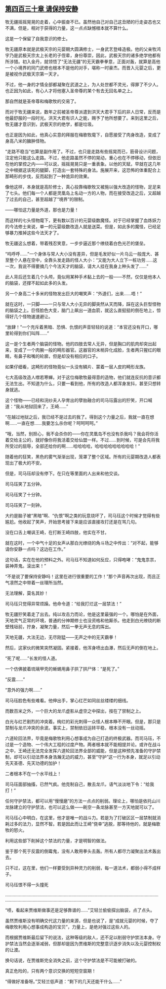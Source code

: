 ## [第四百三十章 请保持安静](https://www.xxbiquge.com/11_11207/9197855.html)


  牧无疆摇摇晃晃的走着，心中振奋不已。虽然他自己对自己这丑陋的行走姿态也又不满，但是，相对于获得的力量，这一点点缺憾根本就不算什么。

  这是一个保留了自我意识的修士。

  牧无疆原本就是武极天宗的元婴期大圆满修士，一身武艺登峰造极。他的父亲牧鸿宇乃是武极天宗太上长老的子侄辈，身份尊崇，因此，武极天宗的诸多绝学他都有所涉猎。初入金丹，就领悟了“无法无疆”的无天霸拳拳意，正面对轰，就算是高他一个小境界的同门武修也根本不是他的对手，堪称一时豪杰。而晋入元婴之后，更是被视作武极天宗第一天才。

  不过，他一身的才情全部都凝聚在武道之上，为人处世都不灵光，得罪了不少人。也正因为如此，有心人才将他塞入圣帝尊的某个有去无回名单之上。

  那自然就是圣帝尊和梅歌牧的交易了。

  而对于牧无疆来说，数年之前被圣帝尊派遣到洪天大君手下后的非人日常，反而是他最舒服的一段时光。洪天大君有识人之能，赐予了他所想要了。来到这里之后，牧无疆才意识到，武极天宗的绝学，都是垃圾。

  也正是因为如此，他真心实意的拜服在梅歌牧麾下，自愿接受了肉身改造，变成了身高八米的臃肿怪物。

  “走路不稳当”也算是副作用了。不过，也只是走路有些摇晃而已，筋骨设计问题，注定他只能这么走路。不过，他走路虽然不停的晃动，重心也在不停移动，但依旧在他的掌控之内——可以说，摇摇晃晃只是一重表象。以他的天赋，早就在这几年之中根据这该死的腿脚，打造出一套特殊的身法。施展开来，这恐怖的体重配合上那畸形的步伐，反而起到了一种诡异的效果。

  像他这样，本身就是高阶修士，真心投靠梅歌牧又被施以强大改造的怪物，足足来了七头。他们每一个人都是灵凰岛上名动一方的人物，而在接受改造之后，又超越了过去的自己，甚至超越了“境界”的限制。

  ——哪怕这力量是外道，那也是力量！

  而这样的七头怪物麾下，更有数以百计的元婴级数魔怪。对于已经掌握了血炼妖力的今法修士来说，单一的元婴级数改造人就是送菜。但是，如此多的魔怪，已经足够暴力推掉这些今法天才了。

  牧无疆这么想着，带着残忍笑意，一步步逼近那个缭绕着白色光芒的堡垒。

  “呜呼呼……”一个身体与常人大小没有差异，但是毛发好似一片乌云一般庞大、甚至整个人悬在空中，全靠头发走路的怪人大小：“又能为大人立下一桩功劳……这一次，我说不得要摘几个今法天才的脑袋，请大人挂在我身上种头发了……”

  此人背后还生着几个头颅，竟似用某种手术黏上去的一般——不然，仅仅是他本人的脑袋，还撑不起如此多的头发。

  另一个身高二十多米的怪物发出巨大的嘲笑声：“外道们，出来……唔！”

  就在这时，一只脚——一只与常人大小无异的脚突然从天而降，踩在这头巨型怪物的脑袋之上。巨怪脸色大变，脑门上飙出一道血箭，就这么直挺挺的倒在地上，惊得好几个怪物速速避让。

  “放肆！”一个充斥着黑暗、恐惧、仇恨的声音轻轻的说道：“本官还没有开口，哪里轮得到你们叫阵……”

  这一是个生者两个脑袋的怪物。他的四肢去常人无异，但是胸口的肌肉却突出起来，变成了一个肉腕一般的畸形器官。这器官的末梢异化成脸，生者两只猩红的眼睛，有鼻子和嘴的轮廓，但是却没有相应的口子。

  如果仔细看，这畸形的怪物竟似一头没有鳞片、蒙着一层人皮的畸形龙族。

  七大高级改造人噤若寒蝉。对于这位梅歌牧最得意的造物，他们就连反抗的意识都无法生出。不知道为什么，只要一看到他，所有的改造人都浑身发抖，甚至只想转身就逃。

  这个怪物——已经和浣纱夫人孕育出的孽胎融合的司马珏露出的狞笑，开口喊道：“我从地狱回来了，王崎……”

  “在越过地狱之后，我已经不是过去的我了。得到这个力量之后，我就一直在想啊……一直在想……我要怎么杀你呢？呵呵呵呵。”

  “哦，当然，别担心，我不会杀你的——你在灵凰岛不也没有杀我吗？我会将你活着交给主公的，就好像你将我活着交给仙盟一样。不过……到时候，可是会先将我所受过的屈辱，全部还给你的啊……哈哈哈哈，哈哈哈哈哈哈哈哈哈！”

  随着他的狂笑，黑色的雾气渐渐出现，笼罩了整个区域。所有的元婴期改造人都表现出了极大的不安。

  但是，司马珏却没有停下。在只在等里面的人出来和他交谈。

  司马珏笑了五分钟。

  司马珏笑了十分钟。

  司马珏笑了一刻钟。

  大约是脑子被“黑暗”啊、“仇恨”啊之类的玩意烧坏了，司马珏这个时候才觉得有些尴尬。他收起了笑声，开始思考接下来是应该直接攻打还是在骂几句。

  没在口舌上嘲讽王崎，在打断王崎四肢，他实在不甘。

  就在这时，一个中气十足的女声从那白光缭绕的角斗场之中传出：“对不起，能够请你安静一点吗？这边在工作。”

  这句话，实在在他的预料之外。司马珏不知道如何反应，只得咆哮：“鬼鬼祟祟，装神弄鬼。滚出来！”

  “不是说了要保持安静吗！这里在进行很重要的工作！”那个声音再次出现，而且正气凛然之中带着一丝理所当然。

  无法理解，莫名其妙！

  司马珏只觉得异常烦躁。他命令道：“给我打烂这一层禁法！”

  牧无疆狞笑着走了出去。纯以攻击力而论，他是这里最强的一个。哪怕是在外面，天地灵气正常的环境，普通的分神期修士也没资格和他厮杀。他走到白光缭绕的断壁残垣前，拧身，凝聚力量，然后一拳无声无息的挥出。

  天地无疆，大法无边，无尽刚猛——无声之中的无天霸拳！

  然后，这家伙的微笑突然凝固。紧接着，他浑身喷出血瀑，然后无声的倒在地上。

  “死了呢……”长发的怪人道。

  一个仿佛披着琉璃甲壳的蜥蜴用鼻子拱了拱尸体：“是死了。”

  “反震……”

  “意外的强力啊……”

  司马珏脸色有些难看。他伸出手，掌心红芒如同丝丝缕缕的细线。

  而数百米之外，一个巨大的龙爪虚影从虚空之中探出，按在了禁制之上。

  白光与红芒剧烈的冲突着。绚烂的彩光刺得一众怪人根本睁不开眼。但是，那只是禁制与龙爪冲突的余波。事实上，禁制依旧运转平稳，根本没有一丝动摇。

  六道轮回法界，毕竟是梅歌牧利用心想事成为自己打造的终极武器。而司马珏，不过是一个造物、一个伟大工程的过度产物。两者根本就不能相提并论。或许在战斗之中，王崎还无法完全发挥六道轮回法界全部的威能，但是这种预先准备的守护禁制，却可以引动法界本身浩瀚无边的威力，甚至“守护”这一行为本身，就足以引动先天圣德、先天功德的加护！

  二者根本不在一个水平线上！

  司马珏面部抽搐，已然气疯。他克制自己，散去龙爪，语气淡淡地下令：“给我打！”

  任何守护禁法，都可以用“慢慢磨”的方法一点点的削弱。理论上，哪怕是依托山川龙脉建立的守护禁法，也可以这么做——耗空一条龙脉甚至一方天地就可以了。

  司马珏心中明白，在这里，他才是唯一的战斗力。若是为了打破区区一层禁制就消耗过多的法力，显然不智。若是因此而让王崎“侥幸”逃脱，那等待他的，就是梅歌牧的怒火。

  利用这些部下削掉这个禁法的力量，才是明智的做法。

  鉴于那个死于反震的倒霉鬼，没有人敢用拳头去轰。所有人都尽力凝聚出法术轰出去。

  只不过，这在里，他们一样要受到异种灵力的削弱，每一道法术，都弱小得不成样子。

  司马珏恨不得一头撞死

  …………………………………………………………………………………………………………………………………………………………………………

  “啧，看起来贾维斯做事还是足够靠谱的……”艾轻兰偷偷探出脑袋，点了点头。

  虽然贾维斯没有明确交代这力量的来源，但是也说了，是“成就元婴的时候，夺了梅歌牧利用心想事成构造的宝贝”，力量上，是绝对强过这些人的。

  而根据贾维斯最后留下的说法，这种等级的敌人，还不足以削弱守护禁法本身。守护禁法当然会逐渐减弱，但那却是因为贾维斯的完整意识逐步消失以及元婴控制权的让渡。

  换句话说，在贾维斯完全消失之前，这个守护禁法是不可能被打破的。

  真正危险的，只有两个意识交换的短短空窗期！

  “得做好准备呀。”艾轻兰低声道：“剩下的几天还能干什么……”
